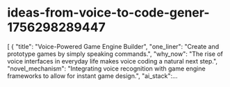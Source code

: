 # ideas-from-voice-to-code-gener-1756298289447
[ { "title": "Voice-Powered Game Engine Builder", "one_liner": "Create and prototype games by simply speaking commands.", "why_now": "The rise of voice interfaces in everyday life makes voice coding a natural next step.", "novel_mechanism": "Integrating voice recognition with game engine frameworks to allow for instant game design.", "ai_stack":...
